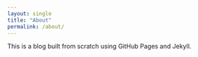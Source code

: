 ```yaml
---
layout: single
title: "About"
permalink: /about/
---
```


This is a blog built from scratch using GitHub Pages and Jekyll.
